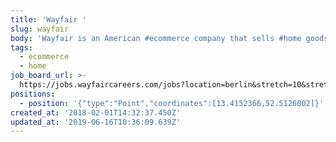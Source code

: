 ```yaml
---
title: 'Wayfair '
slug: wayfair
body: 'Wayfair is an American #ecommerce company that sells #home goods'
tags:
  - ecommerce
  - home
job_board_url: >-
  https://jobs.wayfaircareers.com/jobs?location=berlin&stretch=10&stretchUnit=MILES&page=1
positions:
  - position: '{"type":"Point","coordinates":[13.4152366,52.5126002]}'
created_at: '2018-02-01T14:32:37.450Z'
updated_at: '2019-06-16T10:36:09.639Z'
---
```


